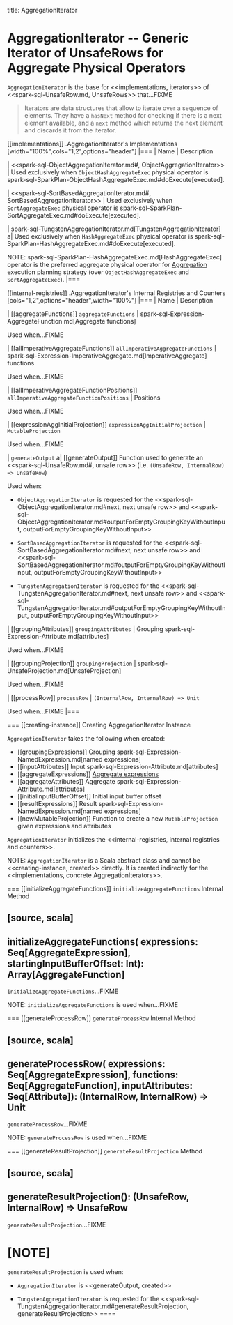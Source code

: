 title: AggregationIterator

# AggregationIterator -- Generic Iterator of UnsafeRows for Aggregate Physical Operators

`AggregationIterator` is the base for <<implementations, iterators>> of <<spark-sql-UnsafeRow.md, UnsafeRows>> that...FIXME

> Iterators are data structures that allow to iterate over a sequence of elements. They have a `hasNext` method for checking if there is a next element available, and a `next` method which returns the next element and discards it from the iterator.

[[implementations]]
.AggregationIterator's Implementations
[width="100%",cols="1,2",options="header"]
|===
| Name
| Description

| <<spark-sql-ObjectAggregationIterator.md#, ObjectAggregationIterator>>
| Used exclusively when `ObjectHashAggregateExec` physical operator is spark-sql-SparkPlan-ObjectHashAggregateExec.md#doExecute[executed].

| <<spark-sql-SortBasedAggregationIterator.md#, SortBasedAggregationIterator>>
| Used exclusively when `SortAggregateExec` physical operator is spark-sql-SparkPlan-SortAggregateExec.md#doExecute[executed].

| spark-sql-TungstenAggregationIterator.md[TungstenAggregationIterator]
a| Used exclusively when `HashAggregateExec` physical operator is spark-sql-SparkPlan-HashAggregateExec.md#doExecute[executed].

NOTE: spark-sql-SparkPlan-HashAggregateExec.md[HashAggregateExec] operator is the preferred aggregate physical operator for [Aggregation](execution-planning-strategies/Aggregation.md) execution planning strategy (over `ObjectHashAggregateExec` and `SortAggregateExec`).
|===

[[internal-registries]]
.AggregationIterator's Internal Registries and Counters
[cols="1,2",options="header",width="100%"]
|===
| Name
| Description

| [[aggregateFunctions]] `aggregateFunctions`
| spark-sql-Expression-AggregateFunction.md[Aggregate functions]

Used when...FIXME

| [[allImperativeAggregateFunctions]] `allImperativeAggregateFunctions`
| spark-sql-Expression-ImperativeAggregate.md[ImperativeAggregate] functions

Used when...FIXME

| [[allImperativeAggregateFunctionPositions]] `allImperativeAggregateFunctionPositions`
| Positions

Used when...FIXME

| [[expressionAggInitialProjection]] `expressionAggInitialProjection`
| `MutableProjection`

Used when...FIXME

| `generateOutput`
a| [[generateOutput]] Function used to generate an <<spark-sql-UnsafeRow.md#, unsafe row>> (i.e. `(UnsafeRow, InternalRow) => UnsafeRow`)

Used when:

* `ObjectAggregationIterator` is requested for the <<spark-sql-ObjectAggregationIterator.md#next, next unsafe row>> and <<spark-sql-ObjectAggregationIterator.md#outputForEmptyGroupingKeyWithoutInput, outputForEmptyGroupingKeyWithoutInput>>

* `SortBasedAggregationIterator` is requested for the <<spark-sql-SortBasedAggregationIterator.md#next, next unsafe row>> and <<spark-sql-SortBasedAggregationIterator.md#outputForEmptyGroupingKeyWithoutInput, outputForEmptyGroupingKeyWithoutInput>>

* `TungstenAggregationIterator` is requested for the <<spark-sql-TungstenAggregationIterator.md#next, next unsafe row>> and <<spark-sql-TungstenAggregationIterator.md#outputForEmptyGroupingKeyWithoutInput, outputForEmptyGroupingKeyWithoutInput>>

| [[groupingAttributes]] `groupingAttributes`
| Grouping spark-sql-Expression-Attribute.md[attributes]

Used when...FIXME

| [[groupingProjection]] `groupingProjection`
| spark-sql-UnsafeProjection.md[UnsafeProjection]

Used when...FIXME

| [[processRow]] `processRow`
| `(InternalRow, InternalRow) => Unit`

Used when...FIXME
|===

=== [[creating-instance]] Creating AggregationIterator Instance

`AggregationIterator` takes the following when created:

* [[groupingExpressions]] Grouping spark-sql-Expression-NamedExpression.md[named expressions]
* [[inputAttributes]] Input spark-sql-Expression-Attribute.md[attributes]
* [[aggregateExpressions]] [Aggregate expressions](expressions/AggregateExpression.md)
* [[aggregateAttributes]] Aggregate spark-sql-Expression-Attribute.md[attributes]
* [[initialInputBufferOffset]] Initial input buffer offset
* [[resultExpressions]] Result spark-sql-Expression-NamedExpression.md[named expressions]
* [[newMutableProjection]] Function to create a new `MutableProjection` given expressions and attributes

`AggregationIterator` initializes the <<internal-registries, internal registries and counters>>.

NOTE: `AggregationIterator` is a Scala abstract class and cannot be <<creating-instance, created>> directly. It is created indirectly for the <<implementations, concrete AggregationIterators>>.

=== [[initializeAggregateFunctions]] `initializeAggregateFunctions` Internal Method

[source, scala]
----
initializeAggregateFunctions(
  expressions: Seq[AggregateExpression],
  startingInputBufferOffset: Int): Array[AggregateFunction]
----

`initializeAggregateFunctions`...FIXME

NOTE: `initializeAggregateFunctions` is used when...FIXME

=== [[generateProcessRow]] `generateProcessRow` Internal Method

[source, scala]
----
generateProcessRow(
  expressions: Seq[AggregateExpression],
  functions: Seq[AggregateFunction],
  inputAttributes: Seq[Attribute]): (InternalRow, InternalRow) => Unit
----

`generateProcessRow`...FIXME

NOTE: `generateProcessRow` is used when...FIXME

=== [[generateResultProjection]] `generateResultProjection` Method

[source, scala]
----
generateResultProjection(): (UnsafeRow, InternalRow) => UnsafeRow
----

`generateResultProjection`...FIXME

[NOTE]
====
`generateResultProjection` is used when:

* `AggregationIterator` is <<generateOutput, created>>

* `TungstenAggregationIterator` is requested for the <<spark-sql-TungstenAggregationIterator.md#generateResultProjection, generateResultProjection>>
====
